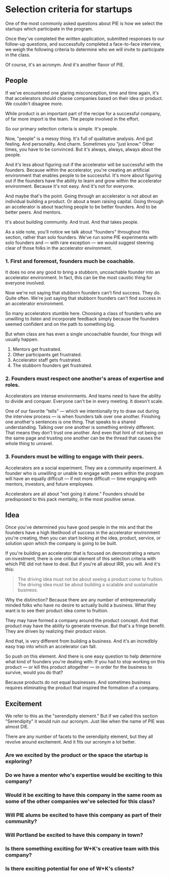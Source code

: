 # Selection criteria for startups

One of the most commonly asked questions about PIE is how we select the startups which participate in the program. 

Once they've completed the written application, submitted responses to our follow-up questions, and successfully completed a face-to-face interview, we weigh the following criteria to determine who we will invite to participate in the class.

Of course, it's an acronym. And it's another flavor of PIE.

## People

If we've encountered one glaring misconception, time and time again, it's that accelerators should choose companies based on their idea or product. We couldn't disagree more.

While product is an important part of the recipe for a successful company, of far more import is the team. The people involved in the effort. 

So our primary selection criteria is simple. It's people.

Now, "people" is a messy thing. It's full of qualitative analysis. And gut feeling. And personality. And charm. Sometimes you "just know." Other times, you have to be convinced. But it's always, always, always about the people.

And it's less about figuring out if the accelerator will be successful with the founders. Because within the accelerator, you're creating an artificial environment that enables people to be successful. It's more about figuring out if the founders have the ability to learn and grow within the accelerator environment. Because it's not easy. And it's not for everyone.

And maybe that's the point. Going through an accelerator is not about an individual building a product. Or about a team raising capital. Going through an accelerator is about teaching people to be better founders. And to be better peers. And mentors.

It's about building community. And trust. And that takes people.

As a side note, you'll notice we talk about "founders" throughout this section, rather than solo founders. We've run some PIE experiments with solo founders and — with rare exception — we would suggest steering clear of those folks in the accelerator environment.

### 1. First and foremost, founders much be coachable. 

It does no one any good to bring a stubborn, uncoachable founder into an accelerator environment. In fact, this can be the most caustic thing for everyone involved.   
  
Now we're not saying that stubborn founders can't find success. They do. Quite often. We're just saying that stubborn founders can't find success in an accelerator environment. 

So many accelerators stumble here. Choosing a class of founders who are unwilling to listen and incorporate feedback simply because the founders seemed confident and on the path to something big. 

But when class are has even a single uncoachable founder, four things will usually happen. 

1. Mentors get frustrated.
2. Other participants get frustrated.
3. Accelerator staff gets frustrated.
3. The stubborn founders get frustrated. 

### 2. Founders must respect one another's areas of expertise and roles.
  
Accelerators are intense environments. And teams need to have the ability to divide and conquer. Everyone can't be in every meeting. It doesn't scale.   
  
One of our favorite "tells" — which we intentionally try to draw out during the interview process — is when founders talk over one another. Finishing one another's sentences is one thing. That speaks to a shared understanding. Talking over one another is something entirely different. That means they don't trust one another. And even that hint of not being on the same page and trusting one another can be the thread that causes the whole thing to unravel.
 
### 3. Founders must be willing to engage with their peers.

Accelerators are a social experiment. They are a community experiment. A founder who is unwilling or unable to engage with peers within the program will have an equally difficult — if not more difficult — time engaging with mentors, investors, and future employees. 

Accelerators are all about "not going it alone." Founders should be predisposed to this pack mentality, in the most positive sense.

## Idea

Once you've determined you have good people in the mix and that the founders have a high likelihood of success in the accelerator environment you're creating, then you can start looking at the idea, product, service, or solution upon which the company is going to be built.

If you're building an accelerator that is focused on demonstrating a return on investment, there is one critical element of this selection criteria with which PIE did not have to deal. But if you're all about IRR, you will. And it's this: 

> The driving idea must not be about seeing a product come to fruition. The driving idea must be about building a scalable and sustainable business. 

Why the distinction? Because there are any number of entrepreneurially minded folks who have no desire to actually build a business. What they want is to see their product idea come to fruition. 

They may have formed a company around the product concept. And that product may have the ability to generate revenue. But that's a fringe benefit. They are driven by realizing their product vision.

And that, is very different from building a business. And it's an incredibly easy trap into which an accelerator can fall. 

So push on this element. And there is one easy question to help determine what kind of founders you're dealing with: If you had to stop working on this product — or kill this product altogether — in order for the business to survive, would you do that?

Because products do not equal businesses. And sometimes business requires eliminating the product that inspired the formation of a company.

## Excitement

We refer to this as the "serendipity element." But if we called this section "Serendipity" it would ruin our acronym. Just like when the name of PIE was almost DIE. 

There are any number of facets to the serendipity element, but they all revolve around excitement. And it fits our acronym a lot better.

### Are we excited by the product or the space the startup is exploring?
### Do we have a mentor who's expertise would be exciting to this company?
### Would it be exciting to have this company in the same room as some of the other companies we've selected for this class?
### Will PIE alums be excited to have this company as part of their community?
### Will Portland be excited to have this company in town?
### Is there something exciting for W+K's creative team with this company?
### Is there exciting potential for one of W+K's clients?